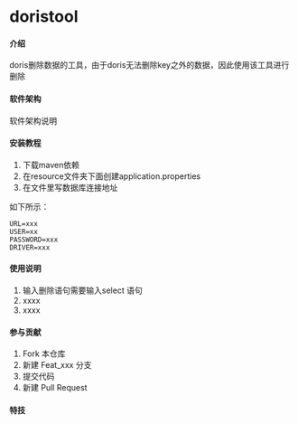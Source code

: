 # doristool

#### 介绍
doris删除数据的工具，由于doris无法删除key之外的数据，因此使用该工具进行删除

#### 软件架构
软件架构说明


#### 安装教程

1.  下载maven依赖
2.  在resource文件夹下面创建application.properties
3.  在文件里写数据库连接地址

如下所示：

```
URL=xxx
USER=xx
PASSWORD=xxx
DRIVER=xxx
```


#### 使用说明

1.  输入删除语句需要输入select 语句
2.  xxxx
3.  xxxx

#### 参与贡献

1.  Fork 本仓库
2.  新建 Feat_xxx 分支
3.  提交代码
4.  新建 Pull Request


#### 特技


